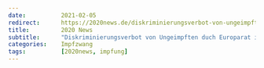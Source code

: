 ```yaml
---
date:          2021-02-05
redirect:      https://2020news.de/diskriminierungsverbot-von-ungeimpften-duch-europarat-ist-ohne-bindungswirkung/
title:         2020 News
subtitle:      "Diskriminierungsverbot von Ungeimpften duch Europarat ist ohne Bindungswirkung"
categories:    Impfzwang
tags:          [2020news, impfung]
---
```

